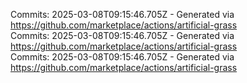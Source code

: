 Commits: 2025-03-08T09:15:46.705Z - Generated via https://github.com/marketplace/actions/artificial-grass
<br>
Commits: 2025-03-08T09:15:46.705Z - Generated via https://github.com/marketplace/actions/artificial-grass
<br>
Commits: 2025-03-08T09:15:46.705Z - Generated via https://github.com/marketplace/actions/artificial-grass
<br>
